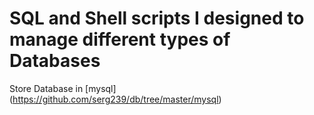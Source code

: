 # SQL and Shell scripts I designed to manage different types of Databases

Store Database in [mysql] (https://github.com/serg239/db/tree/master/mysql)
